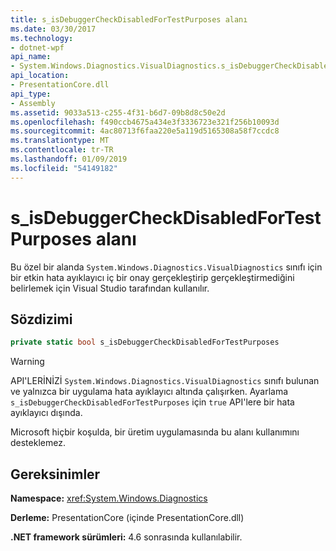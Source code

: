 ```yaml
---
title: s_isDebuggerCheckDisabledForTestPurposes alanı
ms.date: 03/30/2017
ms.technology:
- dotnet-wpf
api_name:
- System.Windows.Diagnostics.VisualDiagnostics.s_isDebuggerCheckDisabledForTestPurposes
api_location:
- PresentationCore.dll
api_type:
- Assembly
ms.assetid: 9033a513-c255-4f31-b6d7-09b8d8c50e2d
ms.openlocfilehash: f490ccb4675a434e3f3336723e321f256b10093d
ms.sourcegitcommit: 4ac80713f6faa220e5a119d5165308a58f7ccdc8
ms.translationtype: MT
ms.contentlocale: tr-TR
ms.lasthandoff: 01/09/2019
ms.locfileid: "54149182"
---
```

# <a name="sisdebuggercheckdisabledfortestpurposes-field"></a>s_isDebuggerCheckDisabledForTestPurposes alanı

Bu özel bir alanda `System.Windows.Diagnostics.VisualDiagnostics` sınıfı için bir etkin hata ayıklayıcı iç bir onay gerçekleştirip gerçekleştirmediğini belirlemek için Visual Studio tarafından kullanılır.

## <a name="syntax"></a>Sözdizimi
  
```csharp  
private static bool s_isDebuggerCheckDisabledForTestPurposes
```
  
> [!WARNING]
>  API'LERİNİZİ `System.Windows.Diagnostics.VisualDiagnostics` sınıfı bulunan ve yalnızca bir uygulama hata ayıklayıcı altında çalışırken. Ayarlama `s_isDebuggerCheckDisabledForTestPurposes` için `true` API'lere bir hata ayıklayıcı dışında.  
>   
>  Microsoft hiçbir koşulda, bir üretim uygulamasında bu alanı kullanımını desteklemez.  

## <a name="requirements"></a>Gereksinimler

**Namespace:** <xref:System.Windows.Diagnostics>

**Derleme:** PresentationCore (içinde PresentationCore.dll)

**.NET framework sürümleri:** 4.6 sonrasında kullanılabilir.